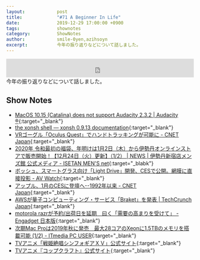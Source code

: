 ```yaml
---
layout:            post
title:             "#71 A Beginner In Life"
date:              2019-12-29 17:00:00 +0900
tags:              shownotes
category:          ShowNotes
author:            smile-0yen,azihsoyn
excerpt:           今年の振り返りなどについて話しました。
---
```

<iframe width="100%" height="50" scrolling="no" frameborder="no" src="https://w.soundcloud.com/player/?url=https%3A//api.soundcloud.com/tracks/735284053&color=%23ff5500&auto_play=false&hide_related=false&show_comments=false&show_user=true&show_reposts=false&show_teaser=false&visual=false&show_artwork=false&default_height=75"></iframe>
今年の振り返りなどについて話しました。

## Show Notes
- [MacOS 10\.15 \(Catalina\) does not support Audacity 2\.3\.2 \| Audacity ®](https://www.audacityteam.org/macos-10-15-catalina-is-not-yet-supported-by-audacity/){:target="_blank"}
- [the xonsh shell — xonsh 0\.9\.13 documentation](https://xon.sh/){:target="_blank"}
- [VRゴーグル「Oculus Quest」でハンドトラッキングが可能に \- CNET Japan](https://japan.cnet.com/article/35146612/){:target="_blank"}
- [2020年 令和最初の福袋、年明けは1月2日（木）から伊勢丹オンラインストアで販売開始！【12月24日（火）更新】（1/2） \| NEWS \| 伊勢丹新宿店メンズ館 公式メディア \- ISETAN MEN'S net](https://www.imn.jp/post/108057200088){:target="_blabk"} 
- [ボッシュ、スマートグラス向け「Light Drive」開発、CESで公開。網膜に直接投影 \- AV Watch](https://av.watch.impress.co.jp/docs/news/1224753.html){:target="_blank"}
- [アップル、1月のCESに登壇へ\-\-1992年以来 \- CNET Japan](https://japan.cnet.com/article/35146640/){:target="_blank"}
- [AWSが量子コンピューティング・サービス「Braket」を発表 \| TechCrunch Japan](https://jp.techcrunch.com/2019/12/03/2019-12-02-aws-launches-braket-its-quantum-computing-service/){:target="_blank"}
- [motorola razrが予約/出荷日を延期　曰く「需要の高まりを受けて」 \- Engadget 日本版](https://japanese.engadget.com/2019/12/23/motorola-razr/?guccounter=1&guce_referrer=aHR0cHM6Ly96ZW5jYXN0ci5jb20vc21pbGVfMHllbi9yZWhhc2g3MQ&guce_referrer_sig=AQAAAMORNWRP-olSKgVFHT5p6VIi1mcTIgYt2JEVaq0nuFOTdrxPL1ufrCixNwsSMiVsidFaSZz4zIic7ZrpnrEQWkVtVbgdu5dYA5EJV1_Vxsx4DWz8BNeYyVdk9Gfm2rVKYetjuNXniXtQlAwhKuvV7fBYoYZBe21xgkVVU-KeCnV3){:target="_blank"}
- [次期Mac Proは2019年秋に発売　最大28コアのXeonに1\.5TBのメモリを搭載可能 \(1/2\) \- ITmedia PC USER](https://www.itmedia.co.jp/pcuser/articles/1906/04/news051.html){:target="_blank"}
- [TVアニメ「戦姫絶唱シンフォギアＸＶ」公式サイト](https://www.symphogear-xv.com/){:target="_blank"}
- [TVアニメ『コップクラフト』公式サイト](http://copcraft.tv/){:target="_blank"}
